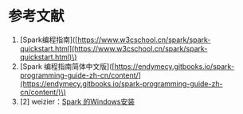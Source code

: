 # 参考文献

1. \[Spark编程指南\]\([https://www.w3cschool.cn/spark/spark-quickstart.html](https://www.w3cschool.cn/spark/spark-quickstart.html)\)
2. \[Spark 编程指南简体中文版\]\([https://endymecy.gitbooks.io/spark-programming-guide-zh-cn/content/](https://endymecy.gitbooks.io/spark-programming-guide-zh-cn/content/)\)
3. \[2\] weizier：[Spark 的Windows安装](https://www.jianshu.com/p/ecc6eb298b8f)



